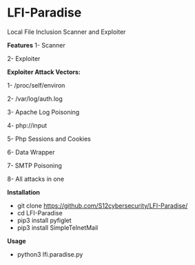# LFI-Paradise
Local File Inclusion Scanner and Exploiter

**Features**
1- Scanner

2- Exploiter

**Exploiter Attack Vectors:**

1- /proc/self/environ

2- /var/log/auth.log

3- Apache Log Poisoning

4- php://input

5- Php Sessions and Cookies

6- Data Wrapper

7- SMTP Poisoning

8- All attacks in one


**Installation**
- git clone https://github.com/S12cybersecurity/LFI-Paradise/
- cd LFI-Paradise
- pip3 install pyfiglet
- pip3 install SimpleTelnetMail

**Usage**
- python3 lfi.paradise.py
